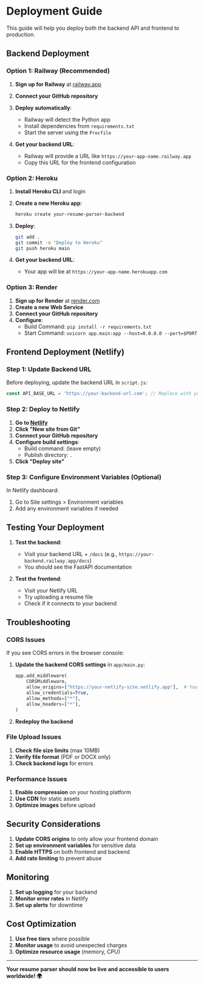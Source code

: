 # Deployment Guide

This guide will help you deploy both the backend API and frontend to production.

## Backend Deployment

### Option 1: Railway (Recommended)

1. **Sign up for Railway** at [railway.app](https://railway.app)
2. **Connect your GitHub repository**
3. **Deploy automatically**:
   - Railway will detect the Python app
   - Install dependencies from `requirements.txt`
   - Start the server using the `Procfile`

4. **Get your backend URL**:
   - Railway will provide a URL like `https://your-app-name.railway.app`
   - Copy this URL for the frontend configuration

### Option 2: Heroku

1. **Install Heroku CLI** and login
2. **Create a new Heroku app**:
   ```bash
   heroku create your-resume-parser-backend
   ```

3. **Deploy**:
   ```bash
   git add .
   git commit -m "Deploy to Heroku"
   git push heroku main
   ```

4. **Get your backend URL**:
   - Your app will be at `https://your-app-name.herokuapp.com`

### Option 3: Render

1. **Sign up for Render** at [render.com](https://render.com)
2. **Create a new Web Service**
3. **Connect your GitHub repository**
4. **Configure**:
   - Build Command: `pip install -r requirements.txt`
   - Start Command: `uvicorn app.main:app --host=0.0.0.0 --port=$PORT`

## Frontend Deployment (Netlify)

### Step 1: Update Backend URL

Before deploying, update the backend URL in `script.js`:

```javascript
const API_BASE_URL = 'https://your-backend-url.com'; // Replace with your actual backend URL
```

### Step 2: Deploy to Netlify

1. **Go to [Netlify](https://netlify.com)**
2. **Click "New site from Git"**
3. **Connect your GitHub repository**
4. **Configure build settings**:
   - Build command: (leave empty)
   - Publish directory: `.`
5. **Click "Deploy site"**

### Step 3: Configure Environment Variables (Optional)

In Netlify dashboard:
1. Go to Site settings > Environment variables
2. Add any environment variables if needed

## Testing Your Deployment

1. **Test the backend**:
   - Visit your backend URL + `/docs` (e.g., `https://your-backend.railway.app/docs`)
   - You should see the FastAPI documentation

2. **Test the frontend**:
   - Visit your Netlify URL
   - Try uploading a resume file
   - Check if it connects to your backend

## Troubleshooting

### CORS Issues
If you see CORS errors in the browser console:

1. **Update the backend CORS settings** in `app/main.py`:
   ```python
   app.add_middleware(
       CORSMiddleware,
       allow_origins=["https://your-netlify-site.netlify.app"],  # Your frontend URL
       allow_credentials=True,
       allow_methods=["*"],
       allow_headers=["*"],
   )
   ```

2. **Redeploy the backend**

### File Upload Issues
1. **Check file size limits** (max 10MB)
2. **Verify file format** (PDF or DOCX only)
3. **Check backend logs** for errors

### Performance Issues
1. **Enable compression** on your hosting platform
2. **Use CDN** for static assets
3. **Optimize images** before upload

## Security Considerations

1. **Update CORS origins** to only allow your frontend domain
2. **Set up environment variables** for sensitive data
3. **Enable HTTPS** on both frontend and backend
4. **Add rate limiting** to prevent abuse

## Monitoring

1. **Set up logging** for your backend
2. **Monitor error rates** in Netlify
3. **Set up alerts** for downtime

## Cost Optimization

1. **Use free tiers** where possible
2. **Monitor usage** to avoid unexpected charges
3. **Optimize resource usage** (memory, CPU)

---

**Your resume parser should now be live and accessible to users worldwide! 🌍** 
